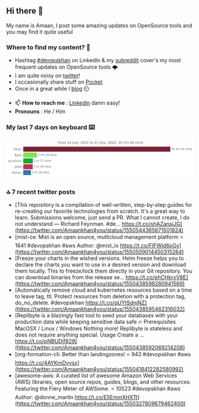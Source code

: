 <!--- [![Hits](https://hits.seeyoufarm.com/api/count/incr/badge.svg?url=https%3A%2F%2Fgithub.com%2Fakhan4u%2Fhit-counter&count_bg=%2379C83D&title_bg=%23555555&icon=&icon_color=%23E7E7E7&title=visits&edge_flat=false)](https://hits.seeyoufarm.com) --->

## Hi there 👋

My name is Amaan, I post some amazing updates on OpenSource tools and you may find it quite useful

### Where to find my content? 🤔

* Hashtag [#devopskhan](https://www.linkedin.com/feed/hashtag/devopskhan/) on LinkedIn & my [subreddit](https://www.reddit.com/r/devopskhan/) cover's my most frequent updates on OpenSource tools 🌩️
* I am quite noisy on [twitter](https://twitter.com/Amaankhan4you)!
* I occasionally share stuff on [Pocket](https://getpocket.com/@ej6g8d1dp2829A16a9Tf5d4T6bAMp3d8791rejDe86yem3bm4e14ex4fT4dluk29)
* Once in a great while I [blog](https://linuxparrot.com/) ⏲️


- 📫 **How to reach me** : [LinkedIn](https://www.linkedin.com/in/amaan-khan-linux-ninja) damn easy!
- **Pronouns** : He / Him

### My last 7 days on keyboard ⌨️

<img src="https://github.com/akhan4u/akhan4u/blob/main/images/stat.svg" alt="Amaan's Wakatime Activity!"/>

### 🔝 7 recent twitter posts
<!-- DEVDOJO:START -->
- [This repository is a compilation of well-written, step-by-step guides for re-creating our favorite technologies from scratch. It&#39;s a great way to learn. Submissions welcome, just send a PR. What I cannot create, I do not understand — Richard Feynman. #de… https://t.co/shAZansjJG](https://twitter.com/Amaankhan4you/status/1550544365671501824)
- [mist-ce: Mist is an open source, multicloud management platform
⭐️ 1641
#devopskhan #aws
Author: @mist_io
https://t.co/FIFWld6oGv](https://twitter.com/Amaankhan4you/status/1550509014450315264)
- [Freeze your charts in the wished versions. Helm freeze helps you to declare the charts you want to use in a desired version and download them locally. This to freeze/lock them directly in your Git repository. You can download binaries from the release se… https://t.co/ehCHkrxV8E](https://twitter.com/Amaankhan4you/status/1550438598280941569)
- [Automatically remove cloud and kubernetes resources based on a time to leave tag, ttl. Protect resources from deletion with a protection tag, do_no_delete. #devopskhan https://t.co/qUYtSdnjNZ](https://twitter.com/Amaankhan4you/status/1550438595462316032)
- [Replibyte is a blazingly fast tool to seed your databases with your production data while keeping sensitive data safe 🔥 Prerequisites MacOSX / Linux / Windows Nothing more! Replibyte is stateless and does not require anything special. Usage Create a … https://t.co/pNBUDif829](https://twitter.com/Amaankhan4you/status/1550438592069214208)
- [org-formation-cli: Better than landingzones!
⭐️ 943
#devopskhan #aws
https://t.co/4AYKmDvysx](https://twitter.com/Amaankhan4you/status/1550418412282580992)
- [awesome-aws: A curated list of awesome Amazon Web Services &lpar;AWS&rpar; libraries, open source repos, guides, blogs, and other resources.  Featuring the Fiery Meter of AWSome.
⭐️ 10523
#devopskhan #aws
Author: @donne_martin
https://t.co/E5EmmXHXTt](https://twitter.com/Amaankhan4you/status/1550327809679462400)
<!-- DEVDOJO:END -->

<!-- ![Amaan's GitHub stats](https://github-readme-stats.vercel.app/api?username=akhan4u&count_private=true&show_icons=true&hide=contribs) -->
